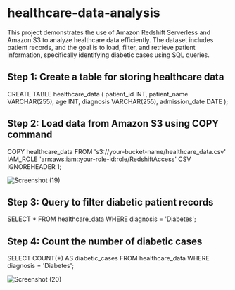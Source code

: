 # healthcare-data-analysis
This project demonstrates the use of Amazon Redshift Serverless and Amazon S3 to analyze healthcare data efficiently. The dataset includes patient records, and the goal is to load, filter, and retrieve patient information, specifically identifying diabetic cases using SQL queries.

## Step 1: Create a table for storing healthcare data
CREATE TABLE healthcare_data (
    patient_id INT,
    patient_name VARCHAR(255),
    age INT,
    diagnosis VARCHAR(255),
    admission_date DATE
);

## Step 2: Load data from Amazon S3 using COPY command ##
COPY healthcare_data
FROM 's3://your-bucket-name/healthcare_data.csv'
IAM_ROLE 'arn:aws:iam::your-role-id:role/RedshiftAccess'
CSV
IGNOREHEADER 1;

![Screenshot (19)](https://github.com/user-attachments/assets/ef959bc2-41ee-4862-870f-0bfffc495c92)



## Step 3: Query to filter diabetic patient records ##
SELECT * FROM healthcare_data
WHERE diagnosis = 'Diabetes';

## Step 4: Count the number of diabetic cases
SELECT COUNT(*) AS diabetic_cases FROM healthcare_data
WHERE diagnosis = 'Diabetes';

![Screenshot (20)](https://github.com/user-attachments/assets/1fc55507-9082-4329-bca8-4ed4db168631)



